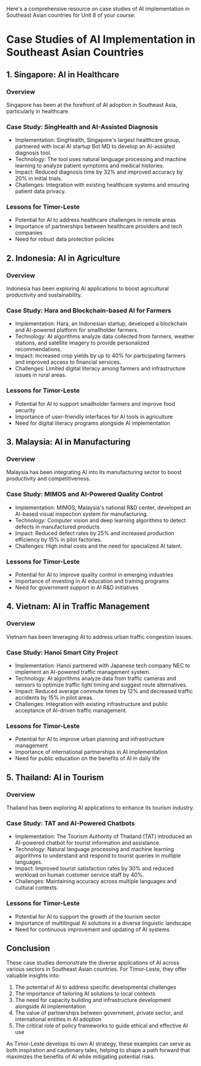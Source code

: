 Here's a comprehensive resource on case studies of AI implementation in Southeast Asian countries for Unit 8 of your course:

# Case Studies of AI Implementation in Southeast Asian Countries

## 1. Singapore: AI in Healthcare

### Overview
Singapore has been at the forefront of AI adoption in Southeast Asia, particularly in healthcare.

### Case Study: SingHealth and AI-Assisted Diagnosis
- Implementation: SingHealth, Singapore's largest healthcare group, partnered with local AI startup Bot MD to develop an AI-assisted diagnosis tool.
- Technology: The tool uses natural language processing and machine learning to analyze patient symptoms and medical histories.
- Impact: Reduced diagnosis time by 32% and improved accuracy by 20% in initial trials.
- Challenges: Integration with existing healthcare systems and ensuring patient data privacy.

### Lessons for Timor-Leste
- Potential for AI to address healthcare challenges in remote areas
- Importance of partnerships between healthcare providers and tech companies
- Need for robust data protection policies

## 2. Indonesia: AI in Agriculture

### Overview
Indonesia has been exploring AI applications to boost agricultural productivity and sustainability.

### Case Study: Hara and Blockchain-based AI for Farmers
- Implementation: Hara, an Indonesian startup, developed a blockchain and AI-powered platform for smallholder farmers.
- Technology: AI algorithms analyze data collected from farmers, weather stations, and satellite imagery to provide personalized recommendations.
- Impact: Increased crop yields by up to 40% for participating farmers and improved access to financial services.
- Challenges: Limited digital literacy among farmers and infrastructure issues in rural areas.

### Lessons for Timor-Leste
- Potential for AI to support smallholder farmers and improve food security
- Importance of user-friendly interfaces for AI tools in agriculture
- Need for digital literacy programs alongside AI implementation

## 3. Malaysia: AI in Manufacturing

### Overview
Malaysia has been integrating AI into its manufacturing sector to boost productivity and competitiveness.

### Case Study: MIMOS and AI-Powered Quality Control
- Implementation: MIMOS, Malaysia's national R&D center, developed an AI-based visual inspection system for manufacturing.
- Technology: Computer vision and deep learning algorithms to detect defects in manufactured products.
- Impact: Reduced defect rates by 25% and increased production efficiency by 15% in pilot factories.
- Challenges: High initial costs and the need for specialized AI talent.

### Lessons for Timor-Leste
- Potential for AI to improve quality control in emerging industries
- Importance of investing in AI education and training programs
- Need for government support in AI R&D initiatives

## 4. Vietnam: AI in Traffic Management

### Overview
Vietnam has been leveraging AI to address urban traffic congestion issues.

### Case Study: Hanoi Smart City Project
- Implementation: Hanoi partnered with Japanese tech company NEC to implement an AI-powered traffic management system.
- Technology: AI algorithms analyze data from traffic cameras and sensors to optimize traffic light timing and suggest route alternatives.
- Impact: Reduced average commute times by 12% and decreased traffic accidents by 15% in pilot areas.
- Challenges: Integration with existing infrastructure and public acceptance of AI-driven traffic management.

### Lessons for Timor-Leste
- Potential for AI to improve urban planning and infrastructure management
- Importance of international partnerships in AI implementation
- Need for public education on the benefits of AI in daily life

## 5. Thailand: AI in Tourism

### Overview
Thailand has been exploring AI applications to enhance its tourism industry.

### Case Study: TAT and AI-Powered Chatbots
- Implementation: The Tourism Authority of Thailand (TAT) introduced an AI-powered chatbot for tourist information and assistance.
- Technology: Natural language processing and machine learning algorithms to understand and respond to tourist queries in multiple languages.
- Impact: Improved tourist satisfaction rates by 30% and reduced workload on human customer service staff by 40%.
- Challenges: Maintaining accuracy across multiple languages and cultural contexts.

### Lessons for Timor-Leste
- Potential for AI to support the growth of the tourism sector
- Importance of multilingual AI solutions in a diverse linguistic landscape
- Need for continuous improvement and updating of AI systems

## Conclusion

These case studies demonstrate the diverse applications of AI across various sectors in Southeast Asian countries. For Timor-Leste, they offer valuable insights into:

1. The potential of AI to address specific developmental challenges
2. The importance of tailoring AI solutions to local contexts
3. The need for capacity building and infrastructure development alongside AI implementation
4. The value of partnerships between government, private sector, and international entities in AI adoption
5. The critical role of policy frameworks to guide ethical and effective AI use

As Timor-Leste develops its own AI strategy, these examples can serve as both inspiration and cautionary tales, helping to shape a path forward that maximizes the benefits of AI while mitigating potential risks.